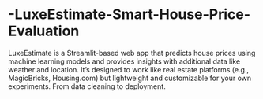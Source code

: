 # -LuxeEstimate-Smart-House-Price-Evaluation
LuxeEstimate is a Streamlit-based web app that predicts house prices using machine learning models and provides insights with additional data like weather and location. It’s designed to work like real estate platforms (e.g., MagicBricks, Housing.com) but lightweight and customizable for your own experiments. From data cleaning to deployment.
